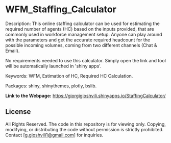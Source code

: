 # WFM_Staffing_Calculator

Description: This online staffing calculator can be used for estimating the required number of agents (HC) based on the inputs provided, that are commonly used in workforce management setup.
Anyone can play around with the parameters and get the accurate required headcount for the possible incoming volumes, coming from two different channels (Chat & Email).

No requirements needed to use this calculator. Simply open the link and tool will be automatically launched in 'shiny apps'. 


Keywords: WFM, Estimation of HC, Required HC Calculation.

Packages: shiny, shinythemes, plotly, bslib.

**Link to the Webpage:** 
https://giorgigioshvili.shinyapps.io/StaffingCalculator/

## License
All Rights Reserved. The code in this repository is for viewing only. Copying, modifying, or distributing the code without permission is strictly prohibited. Contact [g.gioshvili1@gmail.com] for inquiries.
